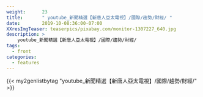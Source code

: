 ```yaml
---
weight:      23
title:       " youtube_新聞精選【新唐人亞太電視】/國際/趨勢/財經/ "
date:        2019-10-08:36:00-07:00
XXresImgTeaser: teaserpics/pixabay.com/monitor-1307227_640.jpg
description: >
    youtube_新聞精選【新唐人亞太電視】/國際/趨勢/財經/
tags:
  - front
categories:
  - features
---
```


{{< my2genlistbytag "youtube_新聞精選【新唐人亞太電視】/國際/趨勢/財經/" >}}

